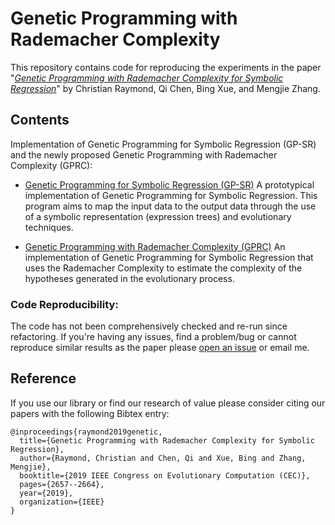 # Genetic Programming with Rademacher Complexity

This repository contains code for reproducing the experiments in the paper "[*Genetic Programming with Rademacher Complexity for Symbolic Regression*](https://ieeexplore.ieee.org/document/8790341)" by Christian Raymond, Qi Chen, Bing Xue, and Mengjie Zhang.

## Contents

Implementation of Genetic Programming for Symbolic Regression (GP-SR) and the newly proposed Genetic Programming with Rademacher Complexity (GPRC):

- [Genetic Programming for Symbolic Regression (GP-SR)](https://github.com/Decadz/Genetic-Programming-for-Symbolic-Regression/blob/master/algorithms/genetic_programming_classic.py) A prototypical implementation of Genetic Programming for Symbolic Regression. This program aims to map the input data to the output data through the use of a symbolic representation (expression trees) and evolutionary techniques.

- [Genetic Programming with Rademacher Complexity (GPRC)](https://github.com/Decadz/Genetic-Programming-for-Symbolic-Regression/blob/master/algorithms/genetic_programming_rademacher_complexity.py) An implementation of Genetic Programming for Symbolic Regression that uses the Rademacher Complexity to estimate the complexity of the hypotheses generated in the evolutionary process.

### Code Reproducibility: 

The code has not been comprehensively checked and re-run since refactoring. If you're having any issues, find
a problem/bug or cannot reproduce similar results as the paper please [open an issue](https://github.com/Decadz/Genetic-Programming-with-Rademacher-Complexity/issues)
or email me.

## Reference

If you use our library or find our research of value please consider citing our papers with the following Bibtex entry:

```
@inproceedings{raymond2019genetic,
  title={Genetic Programming with Rademacher Complexity for Symbolic Regression},
  author={Raymond, Christian and Chen, Qi and Xue, Bing and Zhang, Mengjie},
  booktitle={2019 IEEE Congress on Evolutionary Computation (CEC)},
  pages={2657--2664},
  year={2019},
  organization={IEEE}
}
```
